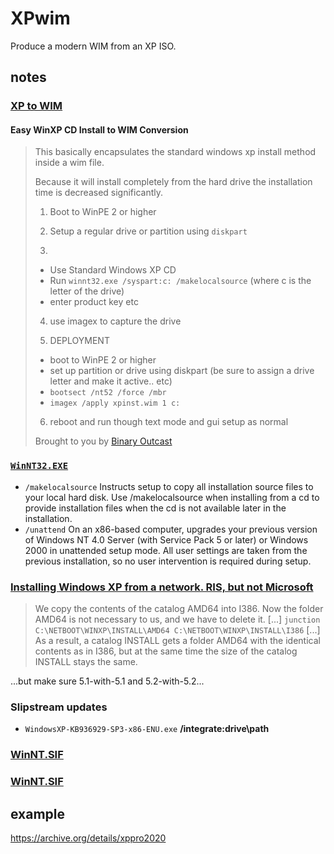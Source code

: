 # XPwim
Produce a modern WIM from an XP ISO.

## notes
### [XP to WIM]( https://msfn.org/board/topic/121046-xp-to-wim/?do=findComment&comment=954076 )
#### Easy WinXP CD Install to WIM Conversion

> This basically encapsulates the standard windows xp install method inside a wim file.
>
> Because it will install completely from the hard drive the installation time is decreased significantly.
>
> 1. Boot to WinPE 2 or higher
>
> 2. Setup a regular drive or partition using `diskpart`
>
> 3. 
> - Use Standard Windows XP CD
> - Run `winnt32.exe /syspart:c: /makelocalsource`
>     (where c is the letter of the drive)
> - enter product key etc
>
> 4. use imagex to capture the drive
>
> 5. DEPLOYMENT
> - boot to WinPE 2 or higher
> - set up partition or drive using diskpart (be sure to assign a drive letter and make it active.. etc)
> - `bootsect /nt52 /force /mbr`
> - `imagex /apply xpinst.wim 1 c:`
>
> 6. reboot and run though text mode and gui setup as normal
>
> Brought to you by [Binary Outcast]( http://binaryoutcast.com/ )

### [`WinNT32.EXE`]( https://docs.microsoft.com/en-us/windows-server/administration/windows-commands/winnt32 )
- `/makelocalsource`	Instructs setup to copy all installation source files to your local hard disk. Use /makelocalsource when installing from a cd to provide installation files when the cd is not available later in the installation.
- `/unattend`	On an x86-based computer, upgrades your previous version of Windows NT 4.0 Server (with Service Pack 5 or later) or Windows 2000 in unattended setup mode. All user settings are taken from the previous installation, so no user intervention is required during setup.

### [Installing Windows XP from a network. RIS, but not Microsoft]( http://unattendedxp.com/en/articles/installing-windows-xp-from-network/ )
> We copy the contents of the catalog AMD64 into I386. Now the folder AMD64 is not necessary to us, and we have to delete it. [...] `junction C:\NETBOOT\WINXP\INSTALL\AMD64 C:\NETBOOT\WINXP\INSTALL\I386` [...] As a result, a catalog INSTALL gets a folder AMD64 with the identical contents as in I386, but at the same time the size of the catalog INSTALL stays the same.

...but make sure 5.1-with-5.1 and 5.2-with-5.2...

### Slipstream updates
- `WindowsXP-KB936929-SP3-x86-ENU.exe` __/integrate:drive\path__

### [WinNT.SIF]( https://paradice.board-directory.net/t3-winnt-sif-lists-nearly-all-possible-settings-for-unattended )
### [WinNT.SIF]( https://www.svrops.com/svrops/documents/xpunattend.htm#xpinstall )

## example
https://archive.org/details/xppro2020
